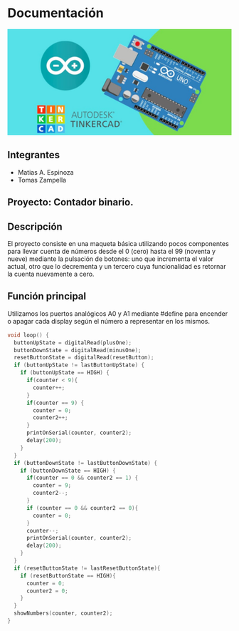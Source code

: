 # Documentación
![Tinkercad](./img/ArduinoTinkercad.jpg)

## Integrantes 
- Matias A. Espinoza
- Tomas Zampella

## Proyecto: Contador binario.

## Descripción
El proyecto consiste en una maqueta básica utilizando pocos componentes para llevar cuenta de números desde el 0 (cero) hasta el 99 (noventa y nueve) mediante la pulsación de botones: uno que incrementa el valor actual, otro que lo decrementa y un tercero cuya funcionalidad es retornar la cuenta nuevamente a cero.

## Función principal

Utilizamos los puertos analógicos A0 y A1 mediante #define para encender o apagar cada display según el número a representar en los mismos.

~~~ C (lenguaje en el que esta escrito)
void loop() {
  buttonUpState = digitalRead(plusOne); 
  buttonDownState = digitalRead(minusOne);
  resetButtonState = digitalRead(resetButton);
  if (buttonUpState != lastButtonUpState) {
    if (buttonUpState == HIGH) {
      if(counter < 9){
        counter++;    
      }
      if(counter == 9) {
        counter = 0;
        counter2++;
      }
      printOnSerial(counter, counter2);
      delay(200); 
   	}  
  }
  if (buttonDownState != lastButtonDownState) {
    if (buttonDownState == HIGH) {
      if(counter == 0 && counter2 == 1) {
        counter = 9; 
        counter2--;
      }
      if (counter == 0 && counter2 == 0){
        counter = 0;
      } 
      counter--;
      printOnSerial(counter, counter2);
      delay(200); 
    }
  } 
  if (resetButtonState != lastResetButtonState){
    if (resetButtonState == HIGH){
      counter = 0;
      counter2 = 0;
    }
  }
  showNumbers(counter, counter2);
} 

~~~

